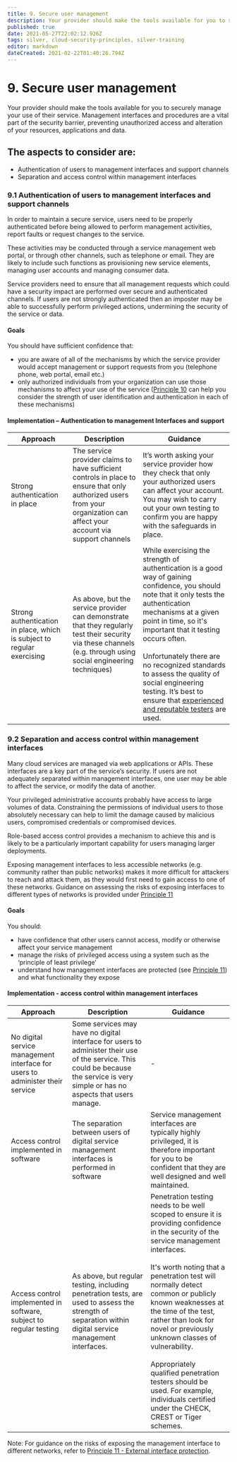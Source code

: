 ```yaml
---
title: 9. Secure user management
description: Your provider should make the tools available for you to securely manage your use of their service. 
published: true
date: 2021-05-27T22:02:12.926Z
tags: silver, cloud-security-principles, silver-training
editor: markdown
dateCreated: 2021-02-22T01:40:26.794Z
---
```


# 9\. Secure user management

Your provider should make the tools available for you to securely manage your use of their service. Management interfaces and procedures are a vital part of the security barrier, preventing unauthorized access and alteration of your resources, applications and data.

## The aspects to consider are:

-   Authentication of users to management interfaces and support channels
-   Separation and access control within management interfaces

### **9.1 Authentication of users to management interfaces and support channels**

In order to maintain a secure service, users need to be properly authenticated before being allowed to perform management activities, report faults or request changes to the service.

These activities may be conducted through a service management web portal, or through other channels, such as telephone or email. They are likely to include such functions as provisioning new service elements, managing user accounts and managing consumer data.

Service providers need to ensure that all management requests which could have a security impact are performed over secure and authenticated channels. If users are not strongly authenticated then an imposter may be able to successfully perform privileged actions, undermining the security of the service or data.

#### **Goals**

You should have sufficient confidence that:

-   you are aware of all of the mechanisms by which the service provider would accept management or support requests from you (telephone phone, web portal, email etc.)
-   only authorized individuals from your organization can use those mechanisms to affect your use of the service ([Principle 10](/silver-training/cloudsecurity-10-auth) can help you consider the strength of user identification and authentication in each of these mechanisms)

#### **Implementation – Authentication to management Interfaces and support**

| **Approach** | **Description** | **Guidance** |
| --- | --- | --- |
| Strong authentication in place | The service provider claims to have sufficient controls in place to ensure that only authorized users from your organization can affect your account via support channels | It’s worth asking your service provider how they check that only your authorized users can affect your account. You may wish to carry out your own testing to confirm you are happy with the safeguards in place. |
| Strong authentication in place, which is subject to regular exercising | As above, but the service provider can demonstrate that they regularly test their security via these channels (e.g. through using social engineering techniques) | While exercising the strength of authentication is a good way of gaining confidence, you should note that it only tests the authentication mechanisms at a given point in time, so it's important that it testing occurs often.<br><br>Unfortunately there are no recognized standards to assess the quality of social engineering testing. It’s best to ensure that [experienced and reputable testers](/silver-training/cloudsecurity-9-management) are used. |

### **9.2 Separation and access control within management interfaces**

Many cloud services are managed via web applications or APIs. These interfaces are a key part of the service’s security. If users are not adequately separated within management interfaces, one user may be able to affect the service, or modify the data of another.

Your privileged administrative accounts probably have access to large volumes of data. Constraining the permissions of individual users to those absolutely necessary can help to limit the damage caused by malicious users, compromised credentials or compromised devices.

Role-based access control provides a mechanism to achieve this and is likely to be a particularly important capability for users managing larger deployments.

Exposing management interfaces to less accessible networks (e.g. community rather than public networks) makes it more difficult for attackers to reach and attack them, as they would first need to gain access to one of these networks. Guidance on assessing the risks of exposing interfaces to different types of networks is provided under [Principle 11](/silver-training/cloudsecurity-11-externalinterface)
#### **Goals**

You should:

-   have confidence that other users cannot access, modify or otherwise affect your service management
-   manage the risks of privileged access using a system such as the ‘principle of least privilege’
-   understand how management interfaces are protected (see [Principle 11](/silver-training/cloudsecurity-11-externalinterface)) and what functionality they expose

#### **Implementation - access control within management interfaces**

| **Approach** | **Description** | **Guidance** |
| --- | --- | --- |
| No digital service management interface for users to administer their service | Some services may have no digital interface for users to administer their use of the service. This could be because the service is very simple or has no aspects that users manage. | \-  |
| Access control implemented in software | The separation between users of digital service management interfaces is performed in software | Service management interfaces are typically highly privileged, it is therefore important for you to be confident that they are well designed and well maintained. |
| Access control implemented in software, subject to regular testing | As above, but regular testing, including penetration tests, are used to assess the strength of separation within digital service management interfaces. | Penetration testing needs to be well scoped to ensure it is providing confidence in the security of the service management interfaces.<br><br>It's worth noting that a penetration test will normally detect common or publicly known weaknesses at the time of the test, rather than look for novel or previously unknown classes of vulnerability.<br><br>Appropriately qualified penetration testers should be used. For example, individuals certified under the CHECK, CREST or Tiger schemes. |

Note: For guidance on the risks of exposing the management interface to different networks, refer to [Principle 11 - External interface protection](/silver-training/cloudsecurity-11-externalinterface).